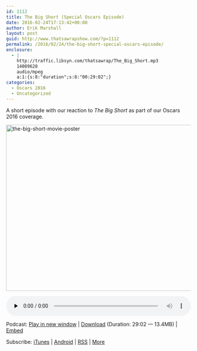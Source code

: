 ```yaml
---
id: 1112
title: The Big Short (Special Oscars Episode)
date: 2016-02-24T17:13:42+00:00
author: Erik Marshall
layout: post
guid: http://www.thatsawrapshow.com/?p=1112
permalink: /2016/02/24/the-big-short-special-oscars-episode/
enclosure:
  - |
    http://traffic.libsyn.com/thatsawrap/The_Big_Short.mp3
    14089628
    audio/mpeg
    a:1:{s:8:"duration";s:8:"00:29:02";}
categories:
  - Oscars 2016
  - Uncategorized
---
```

A short episode with our reaction to _The Big Short_ as part of our Oscars 2016 coverage.

<a href="http://www.thatsawrapshow.com/wp-content/uploads/2016/02/the-big-short-movie-poster.png" rel="attachment wp-att-1119"><img class="aligncenter wp-image-1119" src="http://www.thatsawrapshow.com/wp-content/uploads/2016/02/the-big-short-movie-poster.png" alt="the-big-short-movie-poster" width="639" height="452" srcset="http://www.thatsawrapshow.com/wp-content/uploads/2016/02/the-big-short-movie-poster.png 639w, http://www.thatsawrapshow.com/wp-content/uploads/2016/02/the-big-short-movie-poster-300x212.png 300w, http://www.thatsawrapshow.com/wp-content/uploads/2016/02/the-big-short-movie-poster-600x424.png 600w" sizes="(max-width: 639px) 100vw, 639px" /></a>

<div class="powerpress_player" id="powerpress_player_291">
  <audio class="wp-audio-shortcode" id="audio-1112-51" preload="none" style="width: 100%;" controls="controls"><source type="audio/mpeg" src="http://media.blubrry.com/thatsawrap/p/traffic.libsyn.com/thatsawrap/The_Big_Short.mp3?_=51" /><a href="http://media.blubrry.com/thatsawrap/p/traffic.libsyn.com/thatsawrap/The_Big_Short.mp3">http://media.blubrry.com/thatsawrap/p/traffic.libsyn.com/thatsawrap/The_Big_Short.mp3</a></audio>
</div>

<p class="powerpress_links powerpress_links_mp3">
  Podcast: <a href="http://media.blubrry.com/thatsawrap/p/traffic.libsyn.com/thatsawrap/The_Big_Short.mp3" class="powerpress_link_pinw" target="_blank" title="Play in new window" onclick="return powerpress_pinw('http://www.thatsawrapshow.com/?powerpress_pinw=1112-podcast');" rel="nofollow">Play in new window</a> | <a href="http://media.blubrry.com/thatsawrap/p/traffic.libsyn.com/thatsawrap/The_Big_Short.mp3" class="powerpress_link_d" title="Download" rel="nofollow" download="The_Big_Short.mp3">Download</a> (Duration: 29:02 &#8212; 13.4MB) | <a href="#" class="powerpress_link_e" title="Embed" onclick="return powerpress_show_embed('1112-podcast');" rel="nofollow">Embed</a>
</p>

<p class="powerpress_embed_box" id="powerpress_embed_1112-podcast" style="display: none;">
  <input id="powerpress_embed_1112-podcast_t" type="text" value="<iframe width=&quot;320&quot; height=&quot;30&quot; src=&quot;http://www.thatsawrapshow.com/?powerpress_embed=1112-podcast&amp;powerpress_player=mediaelement-audio&quot; frameborder=&quot;0&quot; scrolling=&quot;no&quot;></iframe>" onclick="javascript: this.select();" onfocus="javascript: this.select();" style="width: 70%;" readOnly />
</p>

<p class="powerpress_links powerpress_subscribe_links">
  Subscribe: <a href="https://itunes.apple.com/us/podcast/thats-a-wrap!/id638015669?mt=2&ls=1" class="powerpress_link_subscribe powerpress_link_subscribe_itunes" title="Subscribe on iTunes" rel="nofollow">iTunes</a> | <a href="http://subscribeonandroid.com/www.thatsawrapshow.com/feed/podcast/" class="powerpress_link_subscribe powerpress_link_subscribe_android" title="Subscribe on Android" rel="nofollow">Android</a> | <a href="http://www.thatsawrapshow.com/feed/podcast/" class="powerpress_link_subscribe powerpress_link_subscribe_rss" title="Subscribe via RSS" rel="nofollow">RSS</a> | <a href="http://www.thatsawrapshow.com/subscribe-to-podcast/" class="powerpress_link_subscribe powerpress_link_subscribe_more" title="More" rel="nofollow">More</a>
</p>

<!--powerpress_player-->